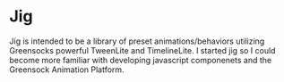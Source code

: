 Jig
===

Jig is intended to be a library of preset animations/behaviors utilizing Greensocks powerful TweenLite and TimelineLite.
I started jig so I could become more familiar with developing javascript componenets and the Greensock Animation Platform. 

